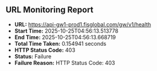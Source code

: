 ## URL Monitoring Report

- **URL:** https://api-gw1-prod1.fisglobal.com/gw/v1/health
- **Start Time:** 2025-10-25T04:56:13.513778
- **End Time:** 2025-10-25T04:56:13.668719
- **Total Time Taken:** 0.154941 seconds
- **HTTP Status Code:** 403
- **Status:** Failure
- **Failure Reason:** HTTP Status Code: 403
